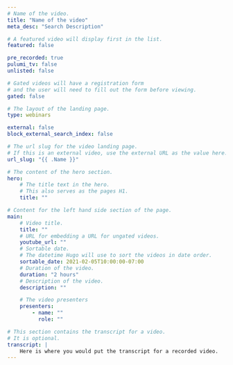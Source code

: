 ```yaml
---
# Name of the video.
title: "Name of the video"
meta_desc: "Search Description"

# A featured video will display first in the list.
featured: false

pre_recorded: true
pulumi_tv: false
unlisted: false

# Gated videos will have a registration form
# and the user will need to fill out the form before viewing.
gated: false

# The layout of the landing page.
type: webinars

external: false
block_external_search_index: false

# The url slug for the video landing page.
# If this is an external video, use the external URL as the value here.
url_slug: "{{ .Name }}"

# The content of the hero section.
hero:
    # The title text in the hero.
    # This also serves as the pages H1.
    title: ""

# Content for the left hand side section of the page.
main:
    # Video title.
    title: ""
    # URL for embedding a URL for ungated videos.
    youtube_url: ""
    # Sortable date.
    # The datetime Hugo will use to sort the videos in date order.
    sortable_date: 2021-02-05T10:00:00-07:00
    # Duration of the video.
    duration: "2 hours"
    # Description of the video.
    description: ""

    # The video presenters
    presenters:
        - name: ""
          role: ""

# This section contains the transcript for a video.
# It is optional.
transcript: |
    Here is where you would put the transcript for a recorded video.
---
```

